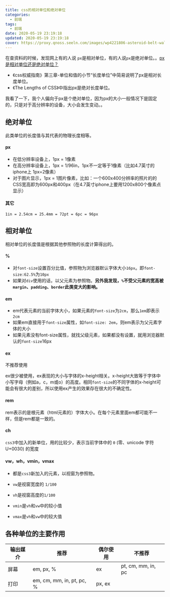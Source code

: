 ```yaml
---
title: css的相对单位和绝对单位
categories:
  - 前端
tags:
  - 前端
date: 2020-05-19 23:19:18
updated: 2020-05-19 23:19:18
cover: https://proxy.qnoss.seeln.com/images/wp4221806-asteroid-belt-wallpapers.jpg
---
```


在查资料的时候，发现网上有的人说 `px`是相对单位，有的人说`px`是绝对单位。。[px是相对单位还是绝对单位？](https://www.zhihu.com/question/67571440)

- 《css权威指南》第三章-单位和值的小节“长度单位”中简易说明了px是相对长度单位。
- 《The Lengths of CSS》中指出px是绝对长度单位。

我看了一下，我个人偏向于px是个绝对单位，因为px的大小一般情况下是固定的，只是对于高分辨率的设备，大小会发生变动。。

## 绝对单位

此类单位的长度值与其代表的物理长度相等。

#### px

- 在低分辨率设备上，1px = 1像素
- 在高分辨率设备上，1px = 1/96in，1px不一定等于1像素（比如4.7英寸的iphone上 1px=2像素）
- 对于图片显示，1px = 1图片像素，比如：一个600x400分辨率的照片的的CSS宽高即为600px和400px（在4.7英寸iphone上要用1200x800个像素点显示）

#### 其它

```
1in = 2.54cm = 25.4mm = 72pt = 6pc = 96px
```

## 相对单位

相对单位的长度值是根据其他参照物的长度计算得出的。

#### %

- 对`font-size`设置百分比值，参照物为浏览器默认字体大小`16px`。即`font-size:62.5%`为`10px`
- 如果对`div`使用的话，以父元素为参照物。**另外我发现，`%`不受父元素的宽高被`margin`、`padding`、`border`此类变大的影响。**

#### em

- em代表元素的当前字体大小，如果元素的`font-size`为`2cm`，那么`1em`即表示`2cm`
- 如果em直接用于`font-size`属性，如`font-size: 2em`，则em表示为父元素字体的大小
- 如果元素没有font-size属性，就找父级元素，如果都没有设置，就用浏览器默认的`font-size`16px
<!--more-->
#### ex

不推荐使用

ex很少被使用，ex表现的大小与字体的x-height相关。x-height大致等于字体中小写字母（例如a，c，m或o）的高度。相同`font-size`的不同字体的x-height可能会有很大的差别，所以使用ex产生的效果存在很大的不确定性。

#### rem

rem表示的是根元素（html元素的）字体大小。在每个元素里面em都可能不一样，但是rem都是一致的。

#### ch

`css3`中加入的新单位，用的比较少，表示当前字体中的 `0` (零、unicode 字符 U+0030) 的宽度

#### vw，wh，vmin，vmax

- 都是`css3`新加入的元素，以视窗为参照物。

- `vw`是视窗宽度的 `1/100`

- `vh`是视窗高度的`1/100`

- `vmin`是`vh`和`vw`中的较小值

- `vmax`是`vh`和`vw`中的较大值

  

## 各种单位的主要作用
| 输出媒介 | 推荐                      | 偶尔使用 | 不推荐             |
| -------- | ------------------------- | -------- | ------------------ |
| 屏幕     | em, px, %                 | ex       | pt, cm, mm, in, pc |
| 打印     | em, cm, mm, in, pt, pc, % | px, ex   |                    |

